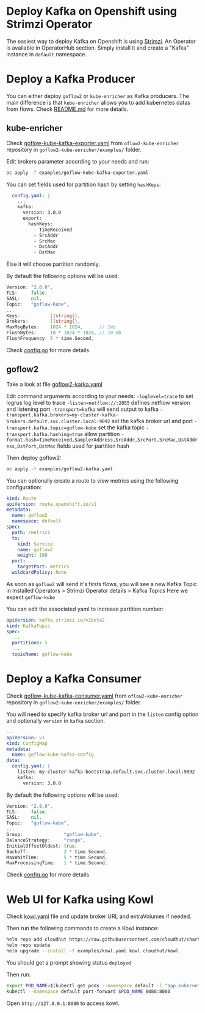 # Deploy Kafka on Openshift using Strimzi Operator

The easiest way to deploy Kafka on Openshift is using [Strimzi](https://strimzi.io/).
An Operator is available in OperatorHub section. 
Simply install it and create a "Kafka" instance in `default` namespace.

# Deploy a Kafka Producer

You can either deploy `goflow2` or `kube-enricher` as Kafka producers. The main difference is that `kube-enricher` allows you to add kubernetes datas from flows. Check [README.md](https://github.com/netobserv/goflow2-kube-enricher/blob/main/README.md) for more details.

## kube-enricher
Check [goflow-kube-kafka-exporter.yaml](https://github.com/netobserv/goflow2-kube-enricher/blob/main/examples/goflow-kube-kafka-exporter.yaml) from `oflow2-kube-enricher` repository in `goflow2-kube-enricher/examples/` folder.

Edit brokers parameter according to your needs and run:
```bash
oc apply -f examples/goflow-kube-kafka-exporter.yaml
```

You can set fields used for partition hash by setting `hashKeys`:
```yaml
  config.yaml: |
    ...
    kafka:
      version: 3.0.0
      export:
        hashKeys:
          - TimeReceived
          - SrcAddr
          - SrcMac
          - DstAddr
          - DstMac
```
Else it will choose partition randomly.

By default the following options will be used:
```go
Version: "2.8.0",
TLS:     false,
SASL:    nil,
Topic:   "goflow-kube",
...
Keys:           []string{},
Brokers:        []string{},
MaxMsgBytes:    1024 * 1024,      // 1mb
FlushBytes:     10 * 1024 * 1024, // 10 mb
FlushFrequency: 5 * time.Second,
```

Check [config.go](https://github.com/netobserv/goflow2-kube-enricher/blob/main/pkg/config/config.go) for more details

## goflow2 
Take a look at file [goflow2-karka.yaml](./examples/goflow2-kafka.yaml)

Edit command arguments according to your needs:
`-loglevel=trace` to set logrus log level to trace
`-listen=netflow://:2055` defines netflow version and listening port
`-transport=kafka` will send output to kafka 
`-transport.kafka.brokers=my-cluster-kafka-brokers.default.svc.cluster.local:9092` set the kafka broker url and port
`-transport.kafka.topic=goflow-kube` set the kafka topic 
`-transport.kafka.hashing=true` allow partition
`-format.hash=TimeReceived,SamplerAddress,SrcAddr,SrcPort,SrcMac,DstAddress,DstPort,DstMac` fields used for partition hash

Then deploy goflow2:
```bash
oc apply -f examples/goflow2-kafka.yaml
```

You can optionally create a route to view metrics using the following configuration:
```yaml
kind: Route
apiVersion: route.openshift.io/v1
metadata:
  name: goflow2
  namespace: default
spec:
  path: /metrics
  to:
    kind: Service
    name: goflow2
    weight: 100
  port:
    targetPort: metrics
  wildcardPolicy: None
```

As soon as `goflow2` will send it's firsts flows, you will see a new Kafka Topic in Installed Operators > Strimzi Operator details > Kafka Topics
Here we expect `goflow-kube`

You can edit the associated yaml to increase partition number:
```yaml
apiVersion: kafka.strimzi.io/v1beta2
kind: KafkaTopic
spec:
  ...
  partitions: 5
  ...
  topicName: goflow-kube
```

# Deploy a Kafka Consumer

Check [goflow-kube-kafka-consumer.yaml](https://github.com/netobserv/goflow2-kube-enricher/blob/main/examples/goflow-kube-kafka-consumer.yaml) from `oflow2-kube-enricher` repository in `goflow2-kube-enricher/examples/` folder.

You will need to specify kafka broker url and port in the `listen` config option and optionally `version` in `kafka` section. 
```yaml
---
apiVersion: v1
kind: ConfigMap
metadata:
  name: goflow-kube-kafka-config
data:
  config.yaml: |
    listen: my-cluster-kafka-bootstrap.default.svc.cluster.local:9092
    kafka:
      version: 3.0.0
```

By default the following options will be used:
```go
Version: "2.8.0",
TLS:     false,
SASL:    nil,
Topic:   "goflow-kube",
...
Group:               "goflow-kube",
BalanceStrategy:     "range",
InitialOffsetOldest: true,
Backoff:             2 * time.Second,
MaxWaitTime:         5 * time.Second,
MaxProcessingTime:   1 * time.Second,
```

Check [config.go](https://github.com/netobserv/goflow2-kube-enricher/blob/main/pkg/config/config.go) for more details

# Web UI for Kafka using Kowl
Check [kowl.yaml](examples/kowl.yaml) file and update broker URL and extraVolumes if needed.

Then run the following commands to create a Kowl instance:
```bash
helm repo add cloudhut https://raw.githubusercontent.com/cloudhut/charts/master/archives
helm repo update
helm upgrade --install -f examples/kowl.yaml kowl cloudhut/kowl
```

You should get a prompt showing status `deployed`

Then run:
```bash
export POD_NAME=$(kubectl get pods --namespace default -l "app.kubernetes.io/name=kowl,app.kubernetes.io/instance=kowl" -o jsonpath="{.items[0].metadata.name}")
kubectl --namespace default port-forward $POD_NAME 8080:8080
```

Open `http://127.0.0.1:8080` to access kowl.
